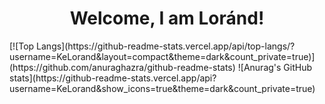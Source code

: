 <H1 style="text-align:center;">Welcome, I am Loránd!</H1>
[![Top Langs](https://github-readme-stats.vercel.app/api/top-langs/?username=KeLorand&layout=compact&theme=dark&count_private=true)](https://github.com/anuraghazra/github-readme-stats)
![Anurag's GitHub stats](https://github-readme-stats.vercel.app/api?username=KeLorand&show_icons=true&theme=dark&count_private=true)
